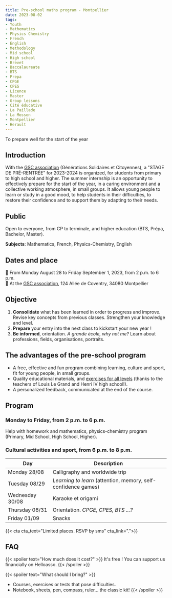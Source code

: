 ```yaml
---
title: Pre-school maths program - Montpellier
date: 2023-08-02
tags:
- Youth
- Mathematics
- Physics Chemistry
- French
- English
- Methodology
- Mid school
- High school
- Brevet
- Baccalaureate
- BTS
- Prepa
- CPGE
- CPES
- Licence
- Master
- Group lessons
- Cité éducative
- La Paillade
- La Mosson
- Montpellier
- Herault
---
```


To prepare well for the start of the year

<!--more-->

## Introduction

With the [GSC association](https://www.jeveuxaider.gouv.fr/organisations/4859-generations-solidaires-et-citoyennes) (Générations Solidaires et Citoyennes), a "STAGE DE PRÉ-RENTRÉE" for 2023-2024 is organized, for students from primary to high school and higher. The summer internship is an opportunity to effectively prepare for the start of the year, in a caring environment and a collective working atmosphere, in small groups. It allows young people to learn or study in a good mood, to help students in their difficulties, to restore their confidence and to support them by adapting to their needs.

## Public

Open to everyone, from CP to terminale, and higher education (BTS, Prépa, Bachelor, Master).

<b>Subjects</b>: Mathematics, French, Physics-Chemistry, English

## Dates and place

📅 From Monday August 28 to Friday September 1, 2023, from 2 p.m. to 6 p.m. <br>
  📍 At the [GSC association](https://www.jeveuxaider.gouv.fr/organisations/4859-generations-solidaires-et-citoyennes), 124 Allée de Coventry, 34080 Montpellier

## Objective

1. <b>Consolidate</b> what has been learned in order to progress and improve. Revise key concepts from previous classes. Strengthen your knowledge and level.
2. <b>Prepare</b> your entry into the next class to kickstart your new year !
3. <b>Be informed</b>, orientation. <i>A grande école, why not me?</i> Learn about professions, fields, organisations, portraits.

## The advantages of the pre-school program

- A free, effective and fun program combining learning, culture and sport, fit for young people, in small groups.
- Quality educational materials, and [exercises for all levels](https://www.mtpcours.fr/c/maths/) (thanks to the teachers of Louis Le Grand and Henri IV high school!).
- A personalized feedback, communicated at the end of the course.

## Program

### Monday to Friday, from 2 p.m. to 6 p.m.

Help with homework and mathematics, physics-chemistry program (Primary, Mid School, High School, Higher).

### Cultural activities and sport, from 6 p.m. to 8 p.m.

| Day | Description |
|---|---|
|Monday 28/08 | Calligraphy and worldwide trip |
|Tuesday 08/29 | <i>Learning to learn</i> (attention, memory, self-confidence games) |
|Wednesday 30/08 | Karaoke et origami |
|Thursday 08/31 | Orientation. <i>CPGE, CPES, BTS ...?</i> |
|Friday 01/09 | Snacks |

{{< cta cta_text="Limited places. RSVP by sms" cta_link=".">}}

## FAQ

{{< spoiler text="How much does it cost?" >}}
It's free ! You can support us financially on Helloasso.
{{< /spoiler >}}

{{< spoiler text="What should I bring?" >}}
- Courses, exercises or tests that pose difficulties.
- Notebook, sheets, pen, compass, ruler... the classic kit!
{{< /spoiler >}}